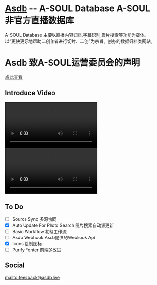# [Asdb](https://asdb.live) -- A-SOUL Database  A-SOUL 非官方直播数据库 

A-SOUL Database 主要以直播内容归档,字幕识别,图片搜索等功能为载体。  
以“更快更好地帮助二创作者进行切片、二创”为宗旨。创办的数据归档类网站。  

# Asdb 致A-SOUL运营委员会的声明
[点此查看](https://t.bilibili.com/658648606533746724)
## Introduce Video
<video src="https://user-images.githubusercontent.com/32994395/163818567-71783894-047e-4985-91ff-57efc9e7fafb.mp4"></video>
<video src="https://user-images.githubusercontent.com/32994395/163818582-d7d9f1cb-a5af-487e-96c0-d19811cfca5a.mp4"></video>

## To Do
 - [ ] Source Sync 多源协同
 - [x] Auto Update For Photo Search 图片搜索自动源更新
 - [ ] Basic Workflow 初级工作流
 - [ ] Asdb Webhook Asdb提供的Webhook Api
 - [x] Icons 绘制图标
 - [ ] Purify Fonter 前端的改进

## Social
<mailto:feedback@asdb.live>
